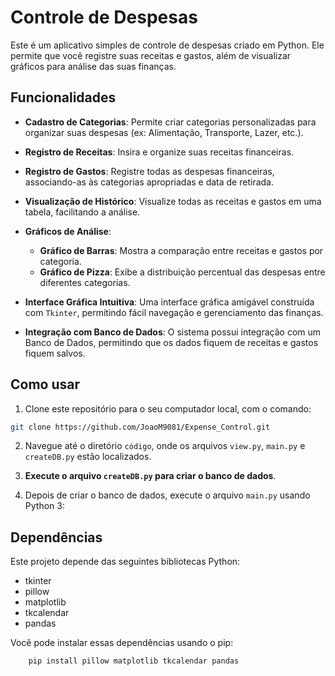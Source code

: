 # Controle de Despesas

Este é um aplicativo simples de controle de despesas criado em Python. Ele permite que você registre suas receitas e gastos, além de visualizar gráficos para análise das suas finanças.

## Funcionalidades

- **Cadastro de Categorias**: Permite criar categorias personalizadas para organizar suas despesas (ex: Alimentação, Transporte, Lazer, etc.).
  
- **Registro de Receitas**: Insira e organize suas receitas financeiras.

- **Registro de Gastos**: Registre todas as despesas financeiras, associando-as às categorias apropriadas e data de retirada.

- **Visualização de Histórico**: Visualize todas as receitas e gastos em uma tabela, facilitando a análise.

- **Gráficos de Análise**:
  - **Gráfico de Barras**: Mostra a comparação entre receitas e gastos por categoria.
  - **Gráfico de Pizza**: Exibe a distribuição percentual das despesas entre diferentes categorias.

- **Interface Gráfica Intuitiva**: Uma interface gráfica amigável construída com `Tkinter`, permitindo fácil navegação e gerenciamento das finanças.

- **Integração com Banco de Dados**: O sistema possui integração com um Banco de Dados, permitindo que os dados fiquem de receitas e gastos fiquem salvos.


## Como usar

1. Clone este repositório para o seu computador local, com o comando: 
```sh
git clone https://github.com/JoaoM9081/Expense_Control.git
```

2. Navegue até o diretório `código`, onde os arquivos `view.py`, `main.py` e `createDB.py` estão localizados.

3. **Execute o arquivo `createDB.py` para criar o banco de dados**.

4. Depois de criar o banco de dados, execute o arquivo `main.py` usando Python 3:

## Dependências

Este projeto depende das seguintes bibliotecas Python:

* tkinter
* pillow
* matplotlib
* tkcalendar
* pandas

Você pode instalar essas dependências usando o pip:

```bash
    pip install pillow matplotlib tkcalendar pandas